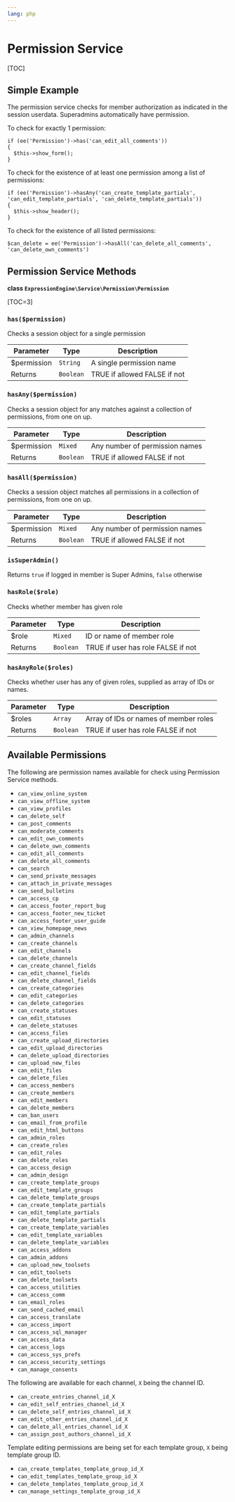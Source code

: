 ```yaml
---
lang: php
---
```


<!--
    This source file is part of the open source project
    ExpressionEngine User Guide (https://github.com/ExpressionEngine/ExpressionEngine-User-Guide)

    @link      https://expressionengine.com/
    @copyright Copyright (c) 2003-2020, Packet Tide, LLC (https://packettide.com)
    @license   https://expressionengine.com/license Licensed under Apache License, Version 2.0
-->

# Permission Service

[TOC]

## Simple Example

The permission service checks for member authorization as indicated in the session userdata. Superadmins automatically have permission.

To check for exactly 1 permission:

    if (ee('Permission')->has('can_edit_all_comments'))
    {
      $this->show_form();
    }

To check for the existence of at least one permission among a list of permissions:

    if (ee('Permission')->hasAny('can_create_template_partials', 'can_edit_template_partials', 'can_delete_template_partials'))
    {
      $this->show_header();
    }

To check for the existence of all listed permissions:

    $can_delete = ee('Permission')->hasAll('can_delete_all_comments', 'can_delete_own_comments')

## Permission Service Methods

**class `ExpressionEngine\Service\Permission\Permission`**

[TOC=3]

### `has($permission)`

Checks a session object for a single permission

| Parameter    | Type      | Description                  |
| ------------ | --------- | ---------------------------- |
| \$permission | `String`  | A single permission name     |
| Returns      | `Boolean` | TRUE if allowed FALSE if not |

### `hasAny($permission)`

Checks a session object for any matches against a collection of permissions, from one on up.

| Parameter    | Type      | Description                    |
| ------------ | --------- | ------------------------------ |
| \$permission | `Mixed`   | Any number of permission names |
| Returns      | `Boolean` | TRUE if allowed FALSE if not   |

### `hasAll($permission)`

Checks a session object matches all permissions in a collection of permissions, from one on up.

| Parameter    | Type      | Description                    |
| ------------ | --------- | ------------------------------ |
| \$permission | `Mixed`   | Any number of permission names |
| Returns      | `Boolean` | TRUE if allowed FALSE if not   |

### `isSuperAdmin()`

Returns `true` if logged in member is Super Admins, `false` otherwise

### `hasRole($role)`

Checks whether member has given role

| Parameter    | Type      | Description                    |
| ------------ | --------- | ------------------------------ |
| \$role | `Mixed`   | ID or name of member role |
| Returns      | `Boolean` | TRUE if user has role FALSE if not   |

### `hasAnyRole($roles)`

Checks whether user has any of given roles, supplied as array of IDs or names.

| Parameter    | Type      | Description                    |
| ------------ | --------- | ------------------------------ |
| \$roles | `Array`   | Array of IDs or names of member roles |
| Returns      | `Boolean` | TRUE if user has role FALSE if not   |

## Available Permissions

The following are permission names available for check using Permission Service methods.
- `can_view_online_system`
- `can_view_offline_system`
- `can_view_profiles`
- `can_delete_self`
- `can_post_comments`
- `can_moderate_comments`
- `can_edit_own_comments`
- `can_delete_own_comments`
- `can_edit_all_comments`
- `can_delete_all_comments`
- `can_search`
- `can_send_private_messages`
- `can_attach_in_private_messages`
- `can_send_bulletins`
- `can_access_cp`
- `can_access_footer_report_bug`
- `can_access_footer_new_ticket`
- `can_access_footer_user_guide`
- `can_view_homepage_news`
- `can_admin_channels`
- `can_create_channels`
- `can_edit_channels`
- `can_delete_channels`
- `can_create_channel_fields`
- `can_edit_channel_fields`
- `can_delete_channel_fields`
- `can_create_categories`
- `can_edit_categories`
- `can_delete_categories`
- `can_create_statuses`
- `can_edit_statuses`
- `can_delete_statuses`
- `can_access_files`
- `can_create_upload_directories`
- `can_edit_upload_directories`
- `can_delete_upload_directories`
- `can_upload_new_files`
- `can_edit_files`
- `can_delete_files`
- `can_access_members`
- `can_create_members`
- `can_edit_members`
- `can_delete_members`
- `can_ban_users`
- `can_email_from_profile`
- `can_edit_html_buttons`
- `can_admin_roles`
- `can_create_roles`
- `can_edit_roles`
- `can_delete_roles`
- `can_access_design`
- `can_admin_design`
- `can_create_template_groups`
- `can_edit_template_groups`
- `can_delete_template_groups`
- `can_create_template_partials`
- `can_edit_template_partials`
- `can_delete_template_partials`
- `can_create_template_variables`
- `can_edit_template_variables`
- `can_delete_template_variables`
- `can_access_addons`
- `can_admin_addons`
- `can_upload_new_toolsets`
- `can_edit_toolsets`
- `can_delete_toolsets`
- `can_access_utilities`
- `can_access_comm`
- `can_email_roles`
- `can_send_cached_email`
- `can_access_translate`
- `can_access_import`
- `can_access_sql_manager`
- `can_access_data`
- `can_access_logs`
- `can_access_sys_prefs`
- `can_access_security_settings`
- `can_manage_consents`

The following are available for each channel, `X` being the channel ID.

- `can_create_entries_channel_id_X`
- `can_edit_self_entries_channel_id_X`
- `can_delete_self_entries_channel_id_X`
- `can_edit_other_entries_channel_id_X`
- `can_delete_all_entries_channel_id_X`
- `can_assign_post_authors_channel_id_X`

Template editing permissions are being set for each template group, `X` being template group ID.

- `can_create_templates_template_group_id_X`
- `can_edit_templates_template_group_id_X`
- `can_delete_templates_template_group_id_X`
- `can_manage_settings_template_group_id_X`